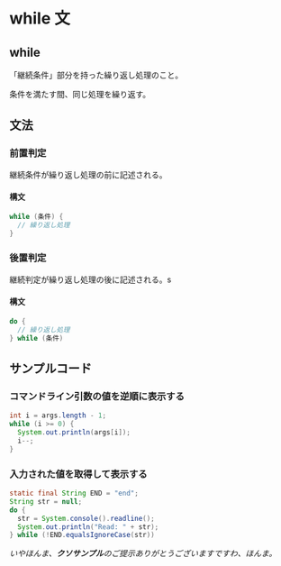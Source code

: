 # while 文

## while
「継続条件」部分を持った繰り返し処理のこと。

条件を満たす間、同じ処理を繰り返す。

## 文法

### 前置判定
継続条件が繰り返し処理の前に記述される。

#### 構文
```java
while (条件) {
  // 繰り返し処理
}
```

### 後置判定
継続判定が繰り返し処理の後に記述される。s

#### 構文
```java
do {
  // 繰り返し処理
} while (条件)
```

## サンプルコード

### コマンドライン引数の値を逆順に表示する
```java
int i = args.length - 1;
while (i >= 0) {
  System.out.println(args[i]);
  i--;
}
```

### 入力された値を取得して表示する
```java
static final String END = "end";
String str = null;
do {
  str = System.console().readline();
  System.out.println("Read: " + str);
} while (!END.equalsIgnoreCase(str))
```

*いやほんま、**クソサンプル**のご提示ありがとうございますですわ、ほんま。*
